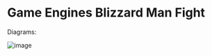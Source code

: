 # Game Engines Blizzard Man Fight
 
Diagrams:

![image](https://github.com/user-attachments/assets/9fa4db69-5bd7-4b45-8b78-12ef13a32e2c)
